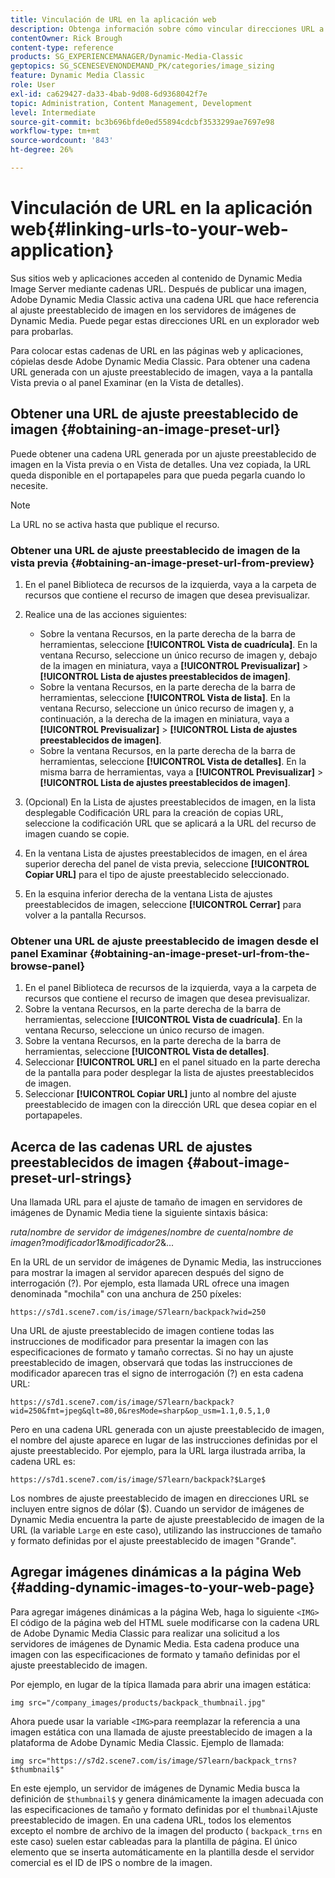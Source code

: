```yaml
---
title: Vinculación de URL en la aplicación web
description: Obtenga información sobre cómo vincular direcciones URL a su aplicación web desde Adobe Dynamic Media Classic.
contentOwner: Rick Brough
content-type: reference
products: SG_EXPERIENCEMANAGER/Dynamic-Media-Classic
geptopics: SG_SCENESEVENONDEMAND_PK/categories/image_sizing
feature: Dynamic Media Classic
role: User
exl-id: ca629427-da33-4bab-9d08-6d9368042f7e
topic: Administration, Content Management, Development
level: Intermediate
source-git-commit: bc3b696bfde0ed55894cdcbf3533299ae7697e98
workflow-type: tm+mt
source-wordcount: '843'
ht-degree: 26%

---
```


# Vinculación de URL en la aplicación web{#linking-urls-to-your-web-application}

Sus sitios web y aplicaciones acceden al contenido de Dynamic Media Image Server mediante cadenas URL. Después de publicar una imagen, Adobe Dynamic Media Classic activa una cadena URL que hace referencia al ajuste preestablecido de imagen en los servidores de imágenes de Dynamic Media. Puede pegar estas direcciones URL en un explorador web para probarlas.

Para colocar estas cadenas de URL en las páginas web y aplicaciones, cópielas desde Adobe Dynamic Media Classic. Para obtener una cadena URL generada con un ajuste preestablecido de imagen, vaya a la pantalla Vista previa o al panel Examinar (en la Vista de detalles).

## Obtener una URL de ajuste preestablecido de imagen {#obtaining-an-image-preset-url}

Puede obtener una cadena URL generada por un ajuste preestablecido de imagen en la Vista previa o en Vista de detalles. Una vez copiada, la URL queda disponible en el portapapeles para que pueda pegarla cuando lo necesite.

>[!NOTE]
>
>La URL no se activa hasta que publique el recurso.

### Obtener una URL de ajuste preestablecido de imagen de la vista previa {#obtaining-an-image-preset-url-from-preview}

1. En el panel Biblioteca de recursos de la izquierda, vaya a la carpeta de recursos que contiene el recurso de imagen que desea previsualizar.
1. Realice una de las acciones siguientes:

   * Sobre la ventana Recursos, en la parte derecha de la barra de herramientas, seleccione **[!UICONTROL Vista de cuadrícula]**. En la ventana Recurso, seleccione un único recurso de imagen y, debajo de la imagen en miniatura, vaya a **[!UICONTROL Previsualizar]** > **[!UICONTROL Lista de ajustes preestablecidos de imagen]**.
   * Sobre la ventana Recursos, en la parte derecha de la barra de herramientas, seleccione **[!UICONTROL Vista de lista]**. En la ventana Recurso, seleccione un único recurso de imagen y, a continuación, a la derecha de la imagen en miniatura, vaya a **[!UICONTROL Previsualizar]** > **[!UICONTROL Lista de ajustes preestablecidos de imagen]**.
   * Sobre la ventana Recursos, en la parte derecha de la barra de herramientas, seleccione **[!UICONTROL Vista de detalles]**. En la misma barra de herramientas, vaya a **[!UICONTROL Previsualizar]** > **[!UICONTROL Lista de ajustes preestablecidos de imagen]**.

1. (Opcional) En la Lista de ajustes preestablecidos de imagen, en la lista desplegable Codificación URL para la creación de copias URL, seleccione la codificación URL que se aplicará a la URL del recurso de imagen cuando se copie.
1. En la ventana Lista de ajustes preestablecidos de imagen, en el área superior derecha del panel de vista previa, seleccione **[!UICONTROL Copiar URL]** para el tipo de ajuste preestablecido seleccionado.
1. En la esquina inferior derecha de la ventana Lista de ajustes preestablecidos de imagen, seleccione **[!UICONTROL Cerrar]** para volver a la pantalla Recursos.

### Obtener una URL de ajuste preestablecido de imagen desde el panel Examinar {#obtaining-an-image-preset-url-from-the-browse-panel}

1. En el panel Biblioteca de recursos de la izquierda, vaya a la carpeta de recursos que contiene el recurso de imagen que desea previsualizar.
1. Sobre la ventana Recursos, en la parte derecha de la barra de herramientas, seleccione **[!UICONTROL Vista de cuadrícula]**. En la ventana Recurso, seleccione un único recurso de imagen.
1. Sobre la ventana Recursos, en la parte derecha de la barra de herramientas, seleccione **[!UICONTROL Vista de detalles]**.
1. Seleccionar **[!UICONTROL URL]** en el panel situado en la parte derecha de la pantalla para poder desplegar la lista de ajustes preestablecidos de imagen.
1. Seleccionar **[!UICONTROL Copiar URL]** junto al nombre del ajuste preestablecido de imagen con la dirección URL que desea copiar en el portapapeles.

## Acerca de las cadenas URL de ajustes preestablecidos de imagen {#about-image-preset-url-strings}

Una llamada URL para el ajuste de tamaño de imagen en servidores de imágenes de Dynamic Media tiene la siguiente sintaxis básica:

*ruta*/*nombre de servidor de imágenes*/*nombre de cuenta*/*nombre de imagen*?*modificador1*&amp;*modificador2*&amp;...

En la URL de un servidor de imágenes de Dynamic Media, las instrucciones para mostrar la imagen al servidor aparecen después del signo de interrogación (?). Por ejemplo, esta llamada URL ofrece una imagen denominada &quot;mochila&quot; con una anchura de 250 píxeles:

```as3
https://s7d1.scene7.com/is/image/S7learn/backpack?wid=250
```

Una URL de ajuste preestablecido de imagen contiene todas las instrucciones de modificador para presentar la imagen con las especificaciones de formato y tamaño correctas. Si no hay un ajuste preestablecido de imagen, observará que todas las instrucciones de modificador aparecen tras el signo de interrogación (?) en esta cadena URL:

```as3
https://s7d1.scene7.com/is/image/S7learn/backpack?wid=250&fmt=jpeg&qlt=80,0&resMode=sharp&op_usm=1.1,0.5,1,0
```

Pero en una cadena URL generada con un ajuste preestablecido de imagen, el nombre del ajuste aparece en lugar de las instrucciones definidas por el ajuste preestablecido. Por ejemplo, para la URL larga ilustrada arriba, la cadena URL es:

```as3
https://s7d1.scene7.com/is/image/S7learn/backpack?$Large$
```

Los nombres de ajuste preestablecido de imagen en direcciones URL se incluyen entre signos de dólar ($). Cuando un servidor de imágenes de Dynamic Media encuentra la parte de ajuste preestablecido de imagen de la URL (la variable `Large` en este caso), utilizando las instrucciones de tamaño y formato definidas por el ajuste preestablecido de imagen &quot;Grande&quot;.

## Agregar imágenes dinámicas a la página Web {#adding-dynamic-images-to-your-web-page}

Para agregar imágenes dinámicas a la página Web, haga lo siguiente `<IMG>` El código de la página web del HTML suele modificarse con la cadena URL de Adobe Dynamic Media Classic para realizar una solicitud a los servidores de imágenes de Dynamic Media. Esta cadena produce una imagen con las especificaciones de formato y tamaño definidas por el ajuste preestablecido de imagen.

Por ejemplo, en lugar de la típica llamada para abrir una imagen estática:

```as3
img src="/company_images/products/backpack_thumbnail.jpg"
```

Ahora puede usar la variable `<IMG>`para reemplazar la referencia a una imagen estática con una llamada de ajuste preestablecido de imagen a la plataforma de Adobe Dynamic Media Classic. Ejemplo de llamada:

```as3
img src="https://s7d2.scene7.com/is/image/S7learn/backpack_trns?$thumbnail$"
```

En este ejemplo, un servidor de imágenes de Dynamic Media busca la definición de `$thumbnail$` y genera dinámicamente la imagen adecuada con las especificaciones de tamaño y formato definidas por el `thumbnail`Ajuste preestablecido de imagen. En una cadena URL, todos los elementos excepto el nombre de archivo de la imagen del producto ( `backpack_trns` en este caso) suelen estar cableadas para la plantilla de página. El único elemento que se inserta automáticamente en la plantilla desde el servidor comercial es el ID de IPS o nombre de la imagen.
